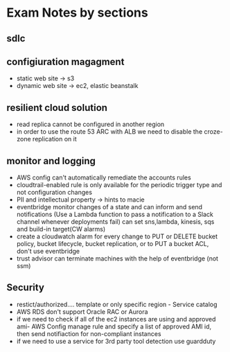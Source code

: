 # Exam Notes by sections


## sdlc


## configiuration magagment
- static web site -> s3
- dynamic web site -> ec2, elastic beanstalk 

## resilient cloud solution 
- read replica cannot be configured in another region 
- in order to use the route 53 ARC with ALB we need to disable the croze-zone replication on it 

## monitor and logging 
- AWS config can't automatically remediate the accounts rules 
- cloudtrail-enabled  rule is only available for the periodic trigger type and not configuration changes 
- PII and intellectual property -> hints to macie 
- eventbridge monitor changes of a state and can inform and send notifications (Use a Lambda function to pass a notification to a Slack channel whenever deployments fail) can set sns,lambda, kinesis, sqs and build-in target(CW alarms)
- create a cloudwatch alarm for every change to PUT or DELETE bucket policy, bucket lifecycle, bucket replication, or to PUT a bucket ACL, don't use eventbridge 
- trust advisor can terminate machines with the help of eventbridge (not ssm)


## Security 
- restict/authorized.... template or only specific region  - Service catalog 
- AWS RDS don't support Oracle RAC or Aurora
- if we need to check if all of the ec2 instances are using and approved ami-   AWS Config manage rule and specify a list of approved AMI id, then send notifiaction for non-compliant instances 
- if we need to use a service for 3rd party tool detection use guardduty 
